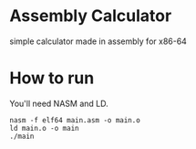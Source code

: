 # Assembly Calculator
simple calculator made in assembly for x86-64

# How to run 
You'll need NASM and LD.
```
nasm -f elf64 main.asm -o main.o
ld main.o -o main
./main
```
```
```
